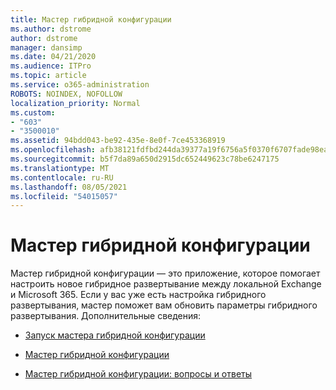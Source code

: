 ```yaml
---
title: Мастер гибридной конфигурации
ms.author: dstrome
author: dstrome
manager: dansimp
ms.date: 04/21/2020
ms.audience: ITPro
ms.topic: article
ms.service: o365-administration
ROBOTS: NOINDEX, NOFOLLOW
localization_priority: Normal
ms.custom:
- "603"
- "3500010"
ms.assetid: 94bdd043-be92-435e-8e0f-7ce453368919
ms.openlocfilehash: afb38121fdfbd244da39377a19f6756a5f0370f6707fade98eaf53def6981696
ms.sourcegitcommit: b5f7da89a650d2915dc652449623c78be6247175
ms.translationtype: MT
ms.contentlocale: ru-RU
ms.lasthandoff: 08/05/2021
ms.locfileid: "54015057"
---
```

# <a name="hybrid-configuration-wizard"></a>Мастер гибридной конфигурации

Мастер гибридной конфигурации — это приложение, которое помогает настроить новое гибридное развертывание между локальной Exchange и Microsoft 365. Если у вас уже есть настройка гибридного развертывания, мастер поможет вам обновить параметры гибридного развертывания. Дополнительные сведения:
  
- [Запуск мастера гибридной конфигурации](https://technet.microsoft.com/library/mt595788%28v=exchg.150%29.aspx)

- [Мастер гибридной конфигурации](https://technet.microsoft.com/library/hh529921%28v=exchg.150%29.aspx)

- [Мастер гибридной конфигурации: вопросы и ответы](https://technet.microsoft.com/library/mt488940%28v=exchg.150%29.aspx)
